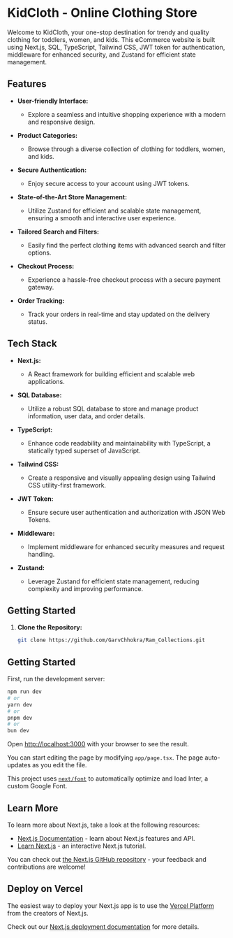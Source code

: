 # KidCloth - Online Clothing Store

Welcome to KidCloth, your one-stop destination for trendy and quality clothing for toddlers, women, and kids. This eCommerce website is built using Next.js, SQL, TypeScript, Tailwind CSS, JWT token for authentication, middleware for enhanced security, and Zustand for efficient state management.

## Features

- **User-friendly Interface:**
  - Explore a seamless and intuitive shopping experience with a modern and responsive design.

- **Product Categories:**
  - Browse through a diverse collection of clothing for toddlers, women, and kids.

- **Secure Authentication:**
  - Enjoy secure access to your account using JWT tokens.

- **State-of-the-Art Store Management:**
  - Utilize Zustand for efficient and scalable state management, ensuring a smooth and interactive user experience.

- **Tailored Search and Filters:**
  - Easily find the perfect clothing items with advanced search and filter options.

- **Checkout Process:**
  - Experience a hassle-free checkout process with a secure payment gateway.

- **Order Tracking:**
  - Track your orders in real-time and stay updated on the delivery status.

## Tech Stack

- **Next.js:**
  - A React framework for building efficient and scalable web applications.

- **SQL Database:**
  - Utilize a robust SQL database to store and manage product information, user data, and order details.

- **TypeScript:**
  - Enhance code readability and maintainability with TypeScript, a statically typed superset of JavaScript.

- **Tailwind CSS:**
  - Create a responsive and visually appealing design using Tailwind CSS utility-first framework.

- **JWT Token:**
  - Ensure secure user authentication and authorization with JSON Web Tokens.

- **Middleware:**
  - Implement middleware for enhanced security measures and request handling.

- **Zustand:**
  - Leverage Zustand for efficient state management, reducing complexity and improving performance.

## Getting Started

1. **Clone the Repository:**
   ```bash
   git clone https://github.com/GarvChhokra/Ram_Collections.git


## Getting Started

First, run the development server:

```bash
npm run dev
# or
yarn dev
# or
pnpm dev
# or
bun dev
```

Open [http://localhost:3000](http://localhost:3000) with your browser to see the result.

You can start editing the page by modifying `app/page.tsx`. The page auto-updates as you edit the file.

This project uses [`next/font`](https://nextjs.org/docs/basic-features/font-optimization) to automatically optimize and load Inter, a custom Google Font.

## Learn More

To learn more about Next.js, take a look at the following resources:

- [Next.js Documentation](https://nextjs.org/docs) - learn about Next.js features and API.
- [Learn Next.js](https://nextjs.org/learn) - an interactive Next.js tutorial.

You can check out [the Next.js GitHub repository](https://github.com/vercel/next.js/) - your feedback and contributions are welcome!

## Deploy on Vercel

The easiest way to deploy your Next.js app is to use the [Vercel Platform](https://vercel.com/new?utm_medium=default-template&filter=next.js&utm_source=create-next-app&utm_campaign=create-next-app-readme) from the creators of Next.js.

Check out our [Next.js deployment documentation](https://nextjs.org/docs/deployment) for more details.
